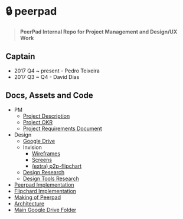 # 🔒 peerpad

> **PeerPad Internal Repo for Project Management and Design/UX Work**

## Captain

- 2017 Q4 ~ present - Pedro Teixeira
- 2017 Q3 ~ Q4 - David Dias

## Docs, Assets and Code

- PM
  - [Project Description](https://docs.google.com/document/d/1wv42gZoPAH9zK_hIQdUmg6X8b_2PdeBc6asWqc_A5Eg/edit#heading=h.iodtvuw3z58j)
  - [Project OKR](./OKR.md)
  - [Project Requirements Document](https://docs.google.com/document/d/1PbSld9mzu60qhjp7XD0LH2cpTsYnr1rVO2DANzzv0OQ/edit)
- Design
  - [Google Drive](https://drive.google.com/drive/u/1/folders/0BzTbnlcINi_jWGNaVXY5UmNRTkk)
  - Invision
    - [Wireframes](https://projects.invisionapp.com/d/main#/projects/prototypes/12059771)
    - [Screens](https://projects.invisionapp.com/d/main#/projects/prototypes/12162113)
    - [(extra) p2p-flipchart](https://projects.invisionapp.com/d/main#/projects/prototypes/12266560)
  - [Design Research](https://docs.google.com/document/d/1vFIgnpqLjYK62rzUwdX9SqlrjGbHm3GZpi2aIV0v3YM/edit)
  - [Design Tools Research](https://docs.google.com/document/d/1qJyfwgcMg8l3Tk3aYxF38iyYRhkEf3nlLNqOw4ZiW_8/edit)
- [Peerpad Implementation](https://github.com/ipfs-shipyard/peerpad)
- [Flipchard Implementation](https://github.com/ipfs-shipyard/p2p-flipchart)
- [Making of Peerpad](https://gist.github.com/pgte/4ef8b7ebde22106623ebe2bf0eb67f6d)
- [Architecture](https://github.com/ipfs-shipyard/peerpad/blob/master/docs/ARCHITECTURE.md)
- [Main Google Drive Folder](https://drive.google.com/drive/u/1/folders/0BzTbnlcINi_jdHM0RTFILXZLd2M)
